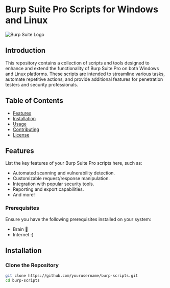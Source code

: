 # Burp Suite Pro Scripts for Windows and Linux

![Burp Suite Logo](https://portswigger.net/cms/images/12/c8/c338-article-burp-suite-user-community-tips-and-tricks_blog-article.jpg)

## Introduction

This repository contains a collection of scripts and tools designed to enhance and extend the functionality of Burp Suite Pro on both Windows and Linux platforms. These scripts are intended to streamline various tasks, automate repetitive actions, and provide additional features for penetration testers and security professionals.

## Table of Contents

- [Features](#features)
- [Installation](#installation)
- [Usage](#usage)
- [Contributing](#contributing)
- [License](#license)

## Features

List the key features of your Burp Suite Pro scripts here, such as:

- Automated scanning and vulnerability detection.
- Customizable request/response manipulation.
- Integration with popular security tools.
- Reporting and export capabilities.
- And more!

  
### Prerequisites

Ensure you have the following prerequisites installed on your system:

- Brain 🧠
- Internet :)

## Installation




### Clone the Repository

```bash
git clone https://github.com/yourusername/burp-scripts.git
cd burp-scripts
